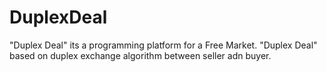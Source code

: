 # DuplexDeal
"Duplex Deal" its a programming platform for a Free Market.
"Duplex Deal" based on duplex exchange algorithm between seller adn buyer.
